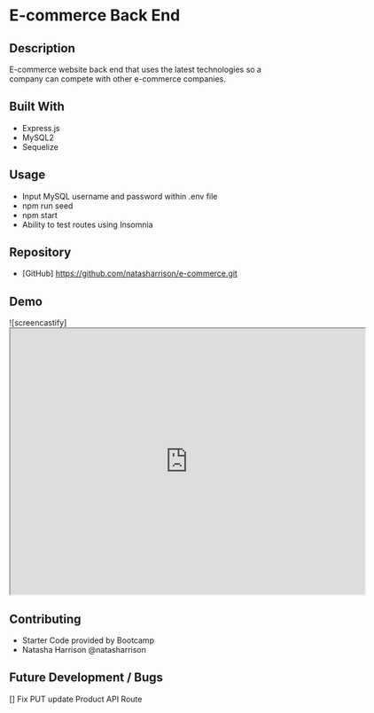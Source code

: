 # E-commerce Back End

## Description

E-commerce website back end that uses the latest technologies so a company can compete with other e-commerce companies.

## Built With

- Express.js
- MySQL2
- Sequelize

## Usage

- Input MySQL username and password within .env file
- npm run seed
- npm start
- Ability to test routes using Insomnia

## Repository

- [GitHub] https://github.com/natasharrison/e-commerce.git

## Demo 
![screencastify]<iframe src="https://drive.google.com/file/d/1UwAZ8t4X3SZHVUJmtJcFlfEKz-9bEfDN/preview" width="640" height="480"></iframe>

## Contributing

- Starter Code provided by Bootcamp
- Natasha Harrison @natasharrison

## Future Development / Bugs
[] Fix PUT update Product API Route
